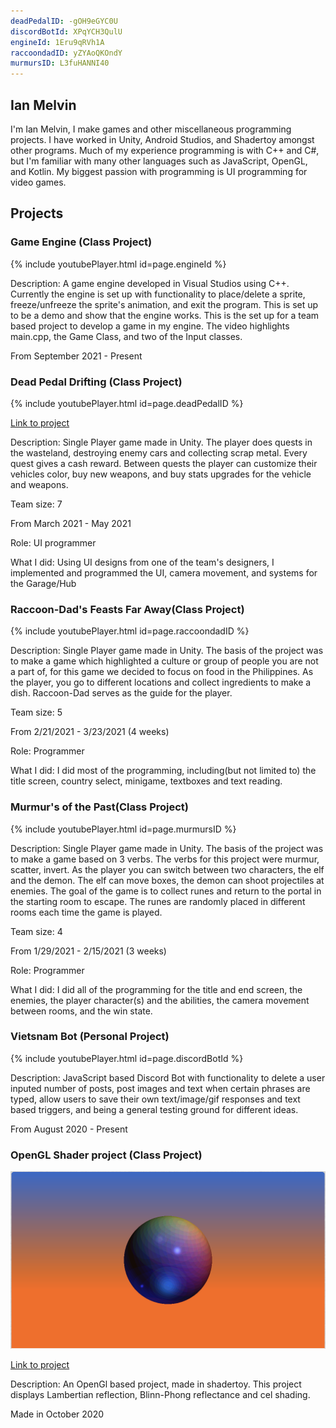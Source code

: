 ```yaml
---
deadPedalID: -gOH9eGYC0U
discordBotId: XPqYCH3QulU
engineId: 1Eru9qRVh1A
raccoondadID: yZYAoQKOndY
murmursID: L3fuHANNI40
---
```


## Ian Melvin
I'm Ian Melvin, I make games and other miscellaneous programming projects. I have worked in Unity, Android Studios, and Shadertoy amongst other programs. Much of my experience programming is with C++ and C#, but I'm familiar with many other languages such as JavaScript, OpenGL, and Kotlin. My biggest passion with programming is UI programming for video games.

## Projects

### Game Engine (Class Project)

{% include youtubePlayer.html id=page.engineId %}

Description: A game engine developed in Visual Studios using C++. Currently the engine is set up with functionality to place/delete a sprite, freeze/unfreeze the sprite's animation, and exit the program. This is set up to be a demo and show that the engine works. This is the set up for a team based project to develop a game in my engine. The video highlights main.cpp, the Game Class, and two of the Input classes.

From September 2021 - Present

### Dead Pedal Drifting (Class Project)

{% include youtubePlayer.html id=page.deadPedalID %}

[Link to project](https://larnio.itch.io/dead-pedal-drifting)

Description: Single Player game made in Unity. The player does quests in the wasteland, destroying enemy cars and collecting scrap metal. Every quest gives a cash reward. Between quests the player can customize their vehicles color, buy new weapons, and buy stats upgrades for the vehicle and weapons.

Team size: 7

From March 2021 - May 2021

Role: UI programmer

What I did: Using UI designs from one of the team's designers, I implemented and programmed the UI, camera movement, and systems for the Garage/Hub

### Raccoon-Dad's Feasts Far Away(Class Project)

{% include youtubePlayer.html id=page.raccoondadID %}

Description: Single Player game made in Unity. The basis of the project was to make a game which highlighted a culture or group of people you are not a part of, for this game we decided to focus on food in the Philippines. As the player, you go to different locations and collect ingredients to make a dish. Raccoon-Dad serves as the guide for the player.

Team size: 5

From 2/21/2021 - 3/23/2021 (4 weeks)

Role: Programmer

What I did: I did most of the programming, including(but not limited to) the title screen, country select, minigame, textboxes and text reading.

### Murmur's of the Past(Class Project)

{% include youtubePlayer.html id=page.murmursID %}

Description: Single Player game made in Unity. The basis of the project was to make a game based on 3 verbs. The verbs for this project were murmur, scatter, invert. As the player you can switch between two characters, the elf and the demon. The elf can move boxes, the demon can shoot projectiles at enemies. The goal of the game is to collect runes and return to the portal in the starting room to escape. The runes are randomly placed in different rooms each time the game is played. 

Team size: 4

From 1/29/2021 - 2/15/2021 (3 weeks)

Role: Programmer

What I did: I did all of the programming for the title and end screen, the enemies, the player character(s) and the abilities, the camera movement between rooms, and the win state.

### Vietsnam Bot (Personal Project)

{% include youtubePlayer.html id=page.discordBotId %}

Description: JavaScript based Discord Bot with functionality to delete a user inputed number of posts, post images and text when certain phrases are typed, allow users to save their own text/image/gif responses and text based triggers, and being a general testing ground for different ideas.

From August 2020 - Present

### OpenGL Shader project (Class Project)

![Image](GraphicsProject.png)

[Link to project](https://www.shadertoy.com/view/wsdcW4)

Description: An OpenGl based project, made in shadertoy. This project displays Lambertian reflection, Blinn-Phong reflectance and cel shading.

Made in October 2020
